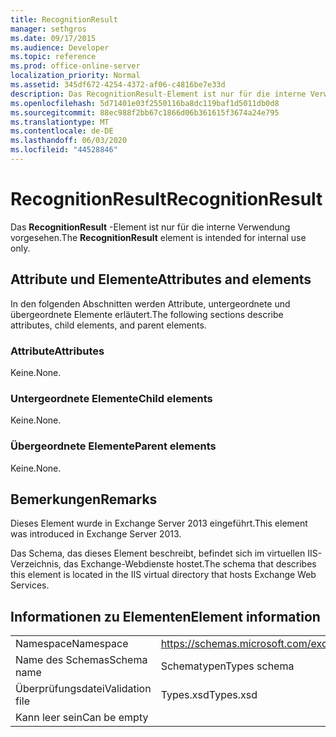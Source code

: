 ```yaml
---
title: RecognitionResult
manager: sethgros
ms.date: 09/17/2015
ms.audience: Developer
ms.topic: reference
ms.prod: office-online-server
localization_priority: Normal
ms.assetid: 345df672-4254-4372-af06-c4816be7e33d
description: Das RecognitionResult-Element ist nur für die interne Verwendung vorgesehen.
ms.openlocfilehash: 5d71401e03f2550116ba8dc119baf1d5011db0d8
ms.sourcegitcommit: 88ec988f2bb67c1866d06b361615f3674a24e795
ms.translationtype: MT
ms.contentlocale: de-DE
ms.lasthandoff: 06/03/2020
ms.locfileid: "44528846"
---
```

# <a name="recognitionresult"></a><span data-ttu-id="e5138-103">RecognitionResult</span><span class="sxs-lookup"><span data-stu-id="e5138-103">RecognitionResult</span></span>

<span data-ttu-id="e5138-104">Das **RecognitionResult** -Element ist nur für die interne Verwendung vorgesehen.</span><span class="sxs-lookup"><span data-stu-id="e5138-104">The **RecognitionResult** element is intended for internal use only.</span></span> 

## <a name="attributes-and-elements"></a><span data-ttu-id="e5138-105">Attribute und Elemente</span><span class="sxs-lookup"><span data-stu-id="e5138-105">Attributes and elements</span></span>

<span data-ttu-id="e5138-106">In den folgenden Abschnitten werden Attribute, untergeordnete und übergeordnete Elemente erläutert.</span><span class="sxs-lookup"><span data-stu-id="e5138-106">The following sections describe attributes, child elements, and parent elements.</span></span>
  
### <a name="attributes"></a><span data-ttu-id="e5138-107">Attribute</span><span class="sxs-lookup"><span data-stu-id="e5138-107">Attributes</span></span>

<span data-ttu-id="e5138-108">Keine.</span><span class="sxs-lookup"><span data-stu-id="e5138-108">None.</span></span>
  
### <a name="child-elements"></a><span data-ttu-id="e5138-109">Untergeordnete Elemente</span><span class="sxs-lookup"><span data-stu-id="e5138-109">Child elements</span></span>

<span data-ttu-id="e5138-110">Keine.</span><span class="sxs-lookup"><span data-stu-id="e5138-110">None.</span></span>
  
### <a name="parent-elements"></a><span data-ttu-id="e5138-111">Übergeordnete Elemente</span><span class="sxs-lookup"><span data-stu-id="e5138-111">Parent elements</span></span>

<span data-ttu-id="e5138-112">Keine.</span><span class="sxs-lookup"><span data-stu-id="e5138-112">None.</span></span>
  
## <a name="remarks"></a><span data-ttu-id="e5138-113">Bemerkungen</span><span class="sxs-lookup"><span data-stu-id="e5138-113">Remarks</span></span>

<span data-ttu-id="e5138-114">Dieses Element wurde in Exchange Server 2013 eingeführt.</span><span class="sxs-lookup"><span data-stu-id="e5138-114">This element was introduced in Exchange Server 2013.</span></span>
  
<span data-ttu-id="e5138-115">Das Schema, das dieses Element beschreibt, befindet sich im virtuellen IIS-Verzeichnis, das Exchange-Webdienste hostet.</span><span class="sxs-lookup"><span data-stu-id="e5138-115">The schema that describes this element is located in the IIS virtual directory that hosts Exchange Web Services.</span></span>
  
## <a name="element-information"></a><span data-ttu-id="e5138-116">Informationen zu Elementen</span><span class="sxs-lookup"><span data-stu-id="e5138-116">Element information</span></span>

|||
|:-----|:-----|
|<span data-ttu-id="e5138-117">Namespace</span><span class="sxs-lookup"><span data-stu-id="e5138-117">Namespace</span></span>  <br/> |https://schemas.microsoft.com/exchange/services/2006/types  <br/> |
|<span data-ttu-id="e5138-118">Name des Schemas</span><span class="sxs-lookup"><span data-stu-id="e5138-118">Schema name</span></span>  <br/> |<span data-ttu-id="e5138-119">Schematypen</span><span class="sxs-lookup"><span data-stu-id="e5138-119">Types schema</span></span>  <br/> |
|<span data-ttu-id="e5138-120">Überprüfungsdatei</span><span class="sxs-lookup"><span data-stu-id="e5138-120">Validation file</span></span>  <br/> |<span data-ttu-id="e5138-121">Types.xsd</span><span class="sxs-lookup"><span data-stu-id="e5138-121">Types.xsd</span></span>  <br/> |
|<span data-ttu-id="e5138-122">Kann leer sein</span><span class="sxs-lookup"><span data-stu-id="e5138-122">Can be empty</span></span>  <br/> ||
   

